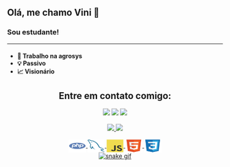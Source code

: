 <h2> Olá, me chamo Vini 👋 </h2>

### Sou estudante!

<hr>

<h4> 
  
- 🧠 Trabalho na agrosys <br>
- 💡 Passivo <br>
- 📈 Visionário 
  
</h4>

<div align="center">

<h2> Entre em contato comigo: </h2>
  
<div>
  <a href="http://arthurmeiraprog@gmail.com/" target="_blank"><img src="https://img.shields.io/badge/-Gmail-%230077B5?style=for-the-badge&logo=Gmail&logoColor=white" target="_blank"></a> 
  <a href="https://instagram.com/meiradev" target="_blank"><img src="https://img.shields.io/badge/-Instagram-%23E4405F?style=for-the-badge&logo=instagram&logoColor=white" target="_blank"></a>
  <a href="https://www.linkedin.com/in/arthur-meira-191737215/" target="_blank"><img src="https://img.shields.io/badge/-LinkedIn-%230077B5?style=for-the-badge&logo=linkedin&logoColor=white" target="_blank"></a> 
   
</div>
 
</div>
</div>

<br>

<div align="center" dir="auto">
  
<div align="center">
  <a href="https://github.com/V1N1C1USS">
  <img height="180em" src="https://github-readme-stats.vercel.app/api?username=V1N1C1USS&show_icons=true&theme=cobalt&include_all_commits=true&count_private=true"/>
  <img height="180em" src="https://github-readme-stats.vercel.app/api/top-langs/?username=V1N1C1USS&layout=compact&langs_count=7&theme=cobalt"/>
</div>
  
 <div style="display: inline_block"><br>
  <img align="center" alt="Meira-PHP" height="30" width="40" src="https://raw.githubusercontent.com/devicons/devicon/master/icons/php/php-plain.svg">
  <img align="center" alt="Meira-MySQL" height="30" width="40" src="https://raw.githubusercontent.com/devicons/devicon/master/icons/mysql/mysql-plain.svg">
  <img align="center" alt="Meira-js" height="30" width="40" src="https://raw.githubusercontent.com/devicons/devicon/master/icons/javascript/javascript-original.svg">
  <img align="center" alt="Meira-HTML" height="30" width="40" src="https://raw.githubusercontent.com/devicons/devicon/master/icons/html5/html5-original.svg">
  <img align="center" alt="Meira-CSS" height="30" width="40" src="https://raw.githubusercontent.com/devicons/devicon/master/icons/css3/css3-original.svg">
</div>
  
<img src="https://github.com/V1N1C1USS/arthurmeira/raw/output/github-contribution-grid-snake.svg" alt="snake gif" style="max-width: 100%;">
